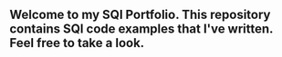 ## Welcome to my SQl Portfolio. This repository contains SQl code examples that I've written. Feel free to take a look.
